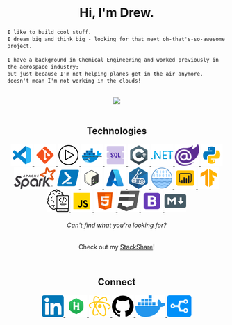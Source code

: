 <!-- Header -->
<h1 align="center">Hi, I'm Drew.</h1>

```
I like to build cool stuff.
I dream big and think big - looking for that next oh-that's-so-awesome project.

I have a background in Chemical Engineering and worked previously in the aerospace industry; 
but just because I'm not helping planes get in the air anymore, doesn't mean I'm not working in the clouds!
```
</br>




<!-- Github Stats -->
<div align="center">
    <img src="https://github-readme-stats.vercel.app/api?username=ARMcK-hub&theme=onedark&show_icons=true&count_private=true">
</div>
</br>

<!-- Technologies -->
<div align="center">
    <h2>Technologies</h2>
    <a href="https://code.visualstudio.com/">
        <img src="./static/images/vscode.png?raw=true"/>
    </a>
    <a href="https://git-scm.com/">
        <img src="./static/images/git.png?raw=true"/>
    </a>
    <a href="https://github.com/features/actions">
        <img src="./static/images/github-actions.png?raw=true"/>
    </a>
    <a href="https://www.docker.com/">
        <img src="./static/images/docker.png?raw=true"/>
    </a>
    <a href="https://en.wikipedia.org/wiki/SQL">
        <img src="./static/images/sql.png?raw=true"/>
    </a>
    <a href="https://docs.microsoft.com/en-us/dotnet/csharp/">
        <img src="./static/images/c-sharp.png?raw=true"/>
    </a>
    <a href="https://dotnet.microsoft.com/en-us/learn/dotnet/what-is-dotnet">
        <img src="./static/images/dotnet.png?raw=true"/>
    </a>
    <a href="https://dotnet.microsoft.com/en-us/apps/aspnet/web-apps/blazor">
        <img src="./static/images/blazor.png?raw=true"/>
    </a>
    <a href="https://www.python.org/">
        <img src="./static/images/python.png?raw=true"/>
    </a>
    <a href="https://spark.apache.org/">
        <img src="./static/images/spark.png?raw=true"/>
    </a>
    <a href="https://docs.microsoft.com/en-us/powershell/">
        <img src="./static/images/powershell.png?raw=true"/>
    </a>
    <a href="https://en.wikipedia.org/wiki/Bash_(Unix_shell)">
        <img src="./static/images/bash.png?raw=true"/>
    </a>
    <a href="https://azure.microsoft.com/en-us/">
        <img src="./static/images/azure.png?raw=true"/>
    </a>
    <a href="https://docs.microsoft.com/en-us/azure/azure-resource-manager/bicep/">
        <img src="./static/images/bicep.png?raw=true"/>
    </a>
    <a href="https://databricks.com/product/data-lakehouse">
        <img src="./static/images/datalake.png?raw=true"/>
    </a>
    <a href="https://powerbi.microsoft.com/en-us/">
        <img src="./static/images/powerbi.png?raw=true"/>
    </a>
    <a href="https://www.tensorflow.org/">
        <img src="./static/images/tensorflow.png?raw=true"/>
    </a>
    <a href="https://azure.microsoft.com/en-us/services/machine-learning/#product-overview">
        <img src="./static/images/azure-ml.png?raw=true"/>
    </a>
    <a href="https://www.javascript.com/">
        <img src="./static/images/javascript.png?raw=true"/>
    </a>
    <a href="https://en.wikipedia.org/wiki/HTML">
        <img src="./static/images/html.png?raw=true"/>
    </a>
    <a href="https://en.wikipedia.org/wiki/CSS">
        <img src="./static/images/css.png?raw=true"/>
    </a>
    <a href="https://getbootstrap.com/">
        <img src="./static/images/bootstrap.png?raw=true"/>
    </a>
    <a href="https://en.wikipedia.org/wiki/Markdown">
        <img src="./static/images/markdown.png?raw=true"/>
    </a>
</div>
<div align="center">
    <h6>
        Can't find what you're looking for? 
    </h6>
    <p>
        Check out my <a href="https://stackshare.io/armck-hub">StackShare</a>!
    </p>
</div>
</br>


<!-- Connect-->
<div align="center">
    <h2>Connect</h2>
    <a href="https://www.linkedin.com/in/drew-mckinney/">
        <img src="./static/images/linkedin.png"/>
    </a>
    <a href="https://www.hackerrank.com/Armck">
        <img src="./static/images/hackerrank.png">
    </a>
    <a href="https://armck-hub.github.io">
        <img src="./static/images/arm-sciences.png"/>
    </a>
    <a href="https://github.com/ARMcK-hub">
        <img src="./static/images/github.png">
    </a>
    <a href="https://hub.docker.com/u/armck">
        <img src="./static/images/dockerhub.png">
    </a>
    <a href="https://stackshare.io/armck-hub">
        <img src="./static/images/stackshare.png">
    </a>
</div>

<!-- Icon Source: https://icons8.com/ -->

<a data-theme="dark" data-layers="1,2,3,4" data-stack-embed="true" href="https://embed.stackshare.io/stacks/embed/0246184fa01d0e6022bf84185cc36c"></a><script async src="https://cdn1.stackshare.io/javascripts/client-code.js" charset="utf-8"></script>
